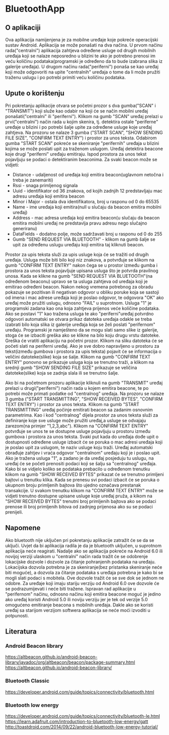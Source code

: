 # BluetoothApp

## O aplikaciji
Ova aplikacija namijenjena je za mobilne uređaje koje pokreće operacijski sustav Android.
Aplikacija se može ponašati na dva načina. U prvom načinu rada("centralni") aplikacija zahtjeva određene 
usluge od drugih mobilnih uređaja koji se nalaze neposredno u blizini te ako je potrebno prenosi im
veću količinu podataka(programski je određeno da to bude izabrana slika iz galerije uređaja). U drugom načinu rada("periferni") 
ponaša se kao uređaj koji može odgovoriti na upite "centralnih" uređaja o tome da li može pružiti traženu uslugu i po 
potrebi primiti veću količinu podataka.

## Upute o korištenju
Pri pokretanju aplikacije otvara se početni prozor s dva gumba("SCAN" i "TRANSMIT") koji služe kao odabir na koji će se način mobilni uređaj ponašati("centralni" ili "periferni"). Klikom na gumb "SCAN" uređaj prelazi u prvi("centralni") način rada u kojim skenira, tj. detektira ostale "periferne" uređaje u blizini i po potrebi šalje upite za određene usluge koje uređaj zahtjeva. Na prozoru se nalaze 3 gumba ("START SCAN", "SHOW SENDING FILE SIZE", "CONFIRM TEXT ENTRY") i prostor za unos teksta. Odabirom gumba "START SCAN" pokreće se skeniranje "perifernih" uređaja u blizini kojima se može poslati upit za traženom uslugom. Uređaj detektira beacone koje drugi "periferni" uređaju emitiraju. Ispod prostora za unos tekst pojavljuju se podaci o detektiranim beaconima. Za svaki beacon može se
vidjeti:
* Distance - udaljenost od uređaja koji emitira beacon(uglavnom netočna i treba je zanemariti)
* Rssi -  snaga primljenog signala
* Uuid - identifikator od 36 znakova, od kojih zadnjih 12 predstavljaju mac adresu uređaja koji emitira beacon
* Minor i Major - ostala dva identifikatora, broj u rasponu od 0 do 65535 
* Name - ime uređaja koji emitira(null u slučaju da beacon emitira mobilni uređaj)
* Address - mac adresa uređaja koji emitira beacon(u slučaju da beacon emitira mobilni uređaj ne predstavlja pravu adresu nego slučajno generiranu)
* DataFields - dodatno polje, može sadržavati broj u rasponu od 0 do 255      
* Gumb "SEND REQUEST VIA BLUETOOTH" - klikom na gumb šalje se upit za određenu uslugu uređaju koji emitira taj kliknuti beacon.

Prostor za upis teksta služi za upis usluge koja će se tražiti od drugih uređaja. Usluga može biti bilo koji niz znakova, a potvrđuje se klikom na gumb "CONFIRM TEXT ENTRY" nakon čega se u prostor između gumba i prostora za unos teksta pojavljuje upisana usluga što je potvrda pravilnog unosa. Kada se klikne na gumb "SEND REQUEST VIA BLUETOOTH"(na određenom beaconu) upravo se ta usluga zahtjeva od uređaja koji je emitirao određeni beacon. Nakon nekog vremena potrebnog za obradu pokazuje se pozitivan ili negativan odgovor u obliku poruke koja se sastoji od imena i mac adrese uređaja koji je poslao odgovor, te odgovora "OK" ako uređaj može pružiti uslugu, odnosno "FAIL" u suprotnom. Usluga "1" je programski zadana kao ona koja zahtjeva prijenos veće količine podataka. Ako se postavi "1" kao tražena usluga te ako "periferni"uređaj potvrdno odgovori automatski se otvara prikaz datoteka uređaja odakle se treba izabrati bilo koja slika iz galerije uređaja koja se želi poslati "perifernom" uređaju. Programski je namješteno da se mogu slati samo slike iz galerije, stoga će se izbaciti greška ako se klikne na bilo koju drugu vrstu datoteke. Greška će vratiti aplikaciju na početni prozor. Klikom na sliku datoteka će se početi slati na periferni uređaj. Ako je sve dobro napravljeno u prostoru za tekst(između gumbova
i prostora za upis teksta) pojavit će se informacija o veličini datoteke(slike) koja se šalje. Klikom na gumb "CONFIRM TEXT ENTRY" 
ponovno se prikazuje usluga koja se trenutno traži, a klikom na srednji gumb "SHOW SENDING FILE SIZE" prikazuje se veličina 
datoteke(slike) koja se zadnja slala ili se trenutno šalje.

Ako bi na početnom prozoru aplikacije kliknuli na gumb "TRANSMIT" uređaj prelazi u drugi("periferni") način rada u kojem emitira
beacone, te po potrebi može primati podatke od "centralnog" uređaja. Na prozoru se nalaze 3 gumba ("START TRANSMITTING", "SHOW RECEIVED BYTES", "CONFIRM TEXT ENTRY") i prostor za unos teksta. Klikom na gumb "START TRANSMITTING" uređaj počinje emitirati beacon sa zadanim osnovnim parametrima. Kao i kod "centralnog" dijela prostor za unos teksta služi za definiranje koje sve usluge može pružiti uređaj,a usluge se odvajaju zarezom(na primjer "1,2,3,abc"). Klikom na "CONFIRM TEXT ENTRY" potvrđuje se unos te se dostupne usluge pojavljuju u prostoru između gumbova i prostora za unos teksta. Svaki put kada do uređaja dođe upit o dostupnosti određene usluge izbacit će se poruka o mac adresi uređaja koji je poslao upit za uslugom, te naziv usluge koju traži. Uređaj automatski obrađuje zahtjev i vraća odgovor "centralnom" uređaju koji je i poslao upit. Ako je tražena usluga "1", a zadano je da uređaj posjeduju tu uslugu, na uređaj će se početi prenositi podaci koji se šalju sa "centralnog" uređaja. Kako bi se vidjelo koliko se podataka prebacilo u određenom trenutku klikom na gumb "SHOW RECEIVED BYTES" prikazat će se trenutno primljeni bajtovi u trenutku klika. Kada se prenesu svi podaci izbacit će se poruka o ukupnom broju primljenih bajtova što ujedno označava prestanak transakcije. U svakom trenutku klikom na "CONFIRM TEXT ENTRY" može se vidjeti trenutno dostupne upisane usluge koje uređaj pruža, a kikom na "SHOW RECEIVED BYTES" trenutni broj primljenih bajtova ako se podaci prenose ili broj primljenih bitova od zadnjeg prijenosa ako su se podaci prenijeli.

## Napomene
Ako bluetooth nije uključen pri pokretanju aplikacije zatražit će se da se uključi. Uvjet da bi aplikacija radila je
da je bluetooth uključen, u suprotnom aplikacija neće reagirati. Nadalje ako se aplikacija pokreće na Android 6.0 ili novijoj verziji ulaskom u "centralni" način rada tražit će se odobrenje lokacijske dozvole i dozvole za čitanje pohranjenih podataka na uređaju. Lokacijska dozvola potrebna je za skeniranje(bez pristanka skeniranje neće biti moguće), a dozvola za čitanje podataka s uređaja potrebna je kako bi se mogli slati podaci s mobitela. Ove dozvole tražit će se sve dok se jednom ne odobre. Za uređaje koji imaju stariju verziju od Android 6.0 ove dozvole će se podrazumijevati i neće biti tražene. Ispravan rad aplikacije u "perifernom" načinu, odnosno načinu koji emitira beacone moguć je jedino ako uređaj koristi Android 5.0 ili noviju verziju jer je tek od verzije 5.0 omogućeno emitiranje beacona s mobilnih uređaja. Dakle ako se koristi uređaj sa starijom verzijom softwera aplikacija se neće moći izvoditi u potpunosti. 

## Literatura
### Android Beacon library
 https://altbeacon.github.io/android-beacon-library/javadoc/org/altbeacon/beacon/package-summary.html <br />
 https://altbeacon.github.io/android-beacon-library/ 
### Bluetooth Classic
 https://developer.android.com/guide/topics/connectivity/bluetooth.html
### Bluetooth low energy
 https://developer.android.com/guide/topics/connectivity/bluetooth-le.html <br />
 https://learn.adafruit.com/introduction-to-bluetooth-low-energy/gatt <br />
 http://toastdroid.com/2014/09/22/android-bluetooth-low-energy-tutorial/ 

 

